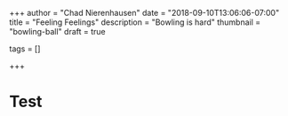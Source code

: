 +++
author      = "Chad Nierenhausen"
date        = "2018-09-10T13:06:06-07:00"
title       = "Feeling Feelings"
description = "Bowling is hard"
thumbnail   = "bowling-ball"
draft       = true


tags = []

+++

# Test
